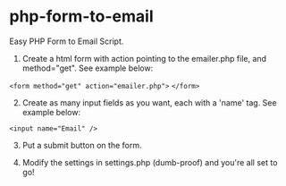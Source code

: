 php-form-to-email
=================

Easy PHP Form to Email Script.

1. Create a html form with action pointing to the emailer.php file, and method="get". See example below:

`<form method="get" action="emailer.php">`
`</form>`

2. Create as many input fields as you want, each with a 'name' tag. See example below:

`<input name="Email" />`


3. Put a submit button on the form.

4. Modify the settings in settings.php (dumb-proof) and you're all set to go!